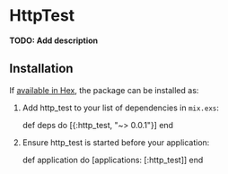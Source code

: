 # HttpTest

**TODO: Add description**

## Installation

If [available in Hex](https://hex.pm/docs/publish), the package can be installed as:

  1. Add http_test to your list of dependencies in `mix.exs`:

        def deps do
          [{:http_test, "~> 0.0.1"}]
        end

  2. Ensure http_test is started before your application:

        def application do
          [applications: [:http_test]]
        end

